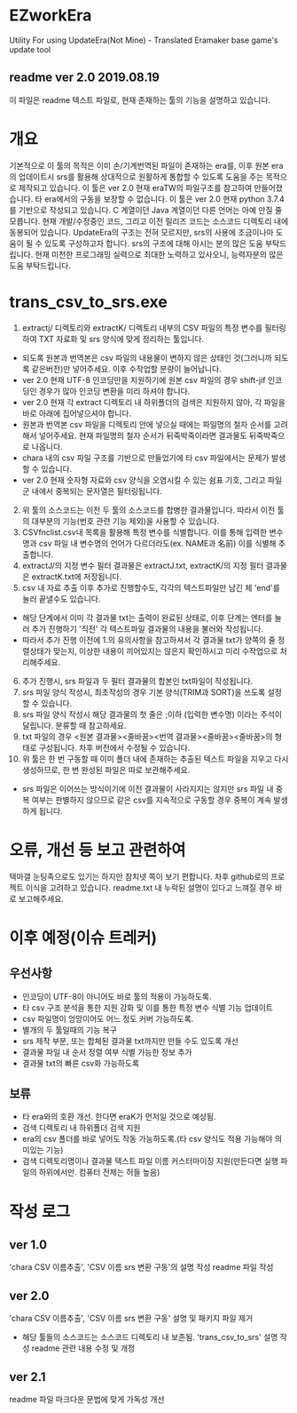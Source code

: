 # EZworkEra
Utility For using UpdateEra(Not Mine) - Translated Eramaker base game's update tool

## readme ver 2.0 2019.08.19
이 파일은 readme 텍스트 파일로, 현재 존재하는 툴의 기능을 설명하고 있습니다.

# 개요
기본적으로 이 툴의 목적은 이미 손/기계번역된 파일이 존재하는 era를, 이후 원본 era의 업데이트시 srs를 활용해 상대적으로 원활하게
통합할 수 있도록 도움을 주는 목적으로 제작되고 있습니다.
이 툴은 ver 2.0 현재 eraTW의 파일구조를 참고하여 만들어졌습니다. 타 era에서의 구동을 보장할 수 없습니다.
이 툴은 ver 2.0 현재 python 3.7.4를 기반으로 작성되고 있습니다. C 계열이던 Java 계열이던 다른 언어는 아예 만질 줄 모릅니다.
현재 개발/수정중인 코드, 그리고 이전 릴리즈 코드는 소스코드 디렉토리 내에 동봉되어 있습니다.
UpdateEra의 구조는 전혀 모르지만, srs의 사용에 조금이나마 도움이 될 수 있도록 구성하고자 합니다.
srs의 구조에 대해 아시는 분의 많은 도움 부탁드립니다.
현재 미천한 프로그래밍 실력으로 최대한 노력하고 있사오니, 능력자분의 많은 도움 부탁드립니다.
	
# trans_csv_to_srs.exe
1. extractj/ 디렉토리와 extractK/ 디렉토리 내부의 CSV 파일의 특정 변수를 필터링하여 TXT 자료화 및 srs 양식에 맞게 정리하는 툴입니다.
 * 되도록 원본과 번역본은 csv 파일의 내용물이 변하지 않은 상태인 것(그러니까 되도록 같은버전)만 넣어주세요. 이후 수작업할 분량이 늘어납니다.
 * ver 2.0 현재 UTF-8 인코딩만을 지원하기에 원본 csv 파일의 경우 shift-jif 인코딩인 경우가 많아 인코딩 변환을 미리 하셔야 합니다.
 * ver 2.0 현재 각 extract 디렉토리 내 하위폴더의 검색은 지원하지 않아, 각 파일을 바로 아래에 집어넣으셔야 합니다.
 * 원본과 번역본 csv 파일을 디렉토리 안에 넣으실 때에는 파일명의 철자 순서를 고려해서 넣어주세요. 현재 파일명의 철자 순서가 뒤죽박죽이라면 결과물도 뒤죽박죽으로 나옵니다.
 * chara 내의 csv 파일 구조를 기반으로 만들었기에 타 csv 파일에서는 문제가 발생할 수 있습니다.
 * ver 2.0 현재 숫자형 자료와 csv 양식을 오염시킬 수 있는 쉼표 기호, 그리고 파일군 내에서 중복되는 문자열은 필터링됩니다.
2. 위 툴의 소스코드는 이전 두 툴의 소스코드를 합병한 결과물입니다. 따라서 이전 툴의 대부분의 기능(번호 관련 기능 제외)을 사용할 수 있습니다.
3. CSVfnclist.csv내 목록을 활용해 특정 변수를 식별합니다. 이를 통해 입력한 변수명과 csv 파일 내 변수명의 언어가 다르더라도(ex. NAME과 名前) 이를 식별해 추출합니다.
4. extractJ/의 지정 변수 필터 결과물은 extractJ.txt, extractK/의 지정 필터 결과물은 extractK.txt에 저장됩니다.
5. csv 내 자료 추출 이후 추가로 진행할수도, 각각의 텍스트파일만 남긴 체 'end'를 눌러 끝낼수도 있습니다.
 * 해당 단계에서 이미 각 결과물 txt는 출력이 완료된 상태로, 이후 단계는 엔터를 눌러 추가 진행하기 '직전' 각 텍스트파일 결과물의 내용을 불러와 작성됩니다.
 * 따라서 추가 진행 이전에 1.의 유의사항을 참고하셔서 각 결과물 txt가 양쪽의 줄 정렬상태가 맞는지, 이상한 내용이 끼어있지는 않은지 확인하시고 미리 수작업으로 처리해주세요.
6. 추가 진행시, srs 파일과 두 필터 결과물의 합본인 txt파일이 작성됩니다.
7. srs 파일 양식 작성시, 최초작성의 경우 기본 양식(TRIM과 SORT)을 쓰도록 설정할 수 있습니다.
8. srs 파일 양식 작성시 해당 결과물의 첫 줄은 ;이하 (입력한 변수명) 이라는 주석이 달립니다. 분류할 때 참고하세요.
9. txt 파일의 경우 <원본 결과물><줄바꿈><번역 결과물><줄바꿈><줄바꿈>의 형태로 구성됩니다. 차후 버전에서 수정될 수 있습니다.
10. 위 툴은 한 번 구동할 때 이미 폴더 내에 존재하는 추출된 텍스트 파일을 지우고 다시 생성하므로, 한 번 완성된 파일은 따로 보관해주세요.
 * srs 파일은 이어쓰는 방식이기에 이전 결과물이 사라지지는 않지만 srs 파일 내 중복 여부는 판별하지 않으므로 같은 csv를 지속적으로 구동할 경우 중복이 계속 발생하게 됩니다.

# 오류, 개선 등 보고 관련하여
텍마갤 눈팅족으로도 있기는 하지만 참치넷 쪽이 보기 편합니다. 차후 github로의 프로젝트 이식을 고려하고 있습니다. readme.txt 내 누락된 설명이 있다고 느껴질 경우 바로 보고해주세요.

# 이후 예정(이슈 트레커)
## 우선사항
* 인코딩이 UTF-8이 아니어도 바로 툴의 적용이 가능하도록.
* 타 csv 구조 분석을 통한 지원 강화 및 이를 통한 특정 변수 식별 기능 업데이트
* csv 파일명이 엉망이어도 어느 정도 커버 가능하도록.
* 별개의 두 툴일때의 기능 복구
 * srs 제작 부분, 또는 합체된 결과물 txt까지만 만들 수도 있도록 개선
 * 결과물 파일 내 순서 정렬 여부 식별 가능한 정보 추가
 * 결과물 txt의 빠른 csv화 가능하도록
## 보류
* 타 era와의 호환 개선. 한다면 eraK가 먼저일 것으로 예상됨.
* 검색 디렉토리 내 하위폴더 검색 지원
 * era의 csv 폴더를 바로 넣어도 작동 가능하도록.(타 csv 양식도 적용 가능해야 의미있는 기능)
 * 검색 디렉토리명이나 결과물 텍스트 파일 이름 커스터마이징 지원(만든다면 실행 파일의 하위에서만. 컴퓨터 전체는 허들 높음)
		
# 작성 로그
## ver 1.0
'chara CSV 이름추출', 'CSV 이름 srs 변환 구동'의 설명 작성
readme 파일 작성
## ver 2.0
'chara CSV 이름추출', 'CSV 이름 srs 변환 구동' 설명 및 패키지 파일 제거
 * 해당 툴들의 소스코드는 소스코드 디렉토리 내 보존됨.
'trans_csv_to_srs' 설명 작성
readme 관련 내용 수정 및 개정
## ver 2.1
readme 파일 마크다운 문법에 맞게 가독성 개선

